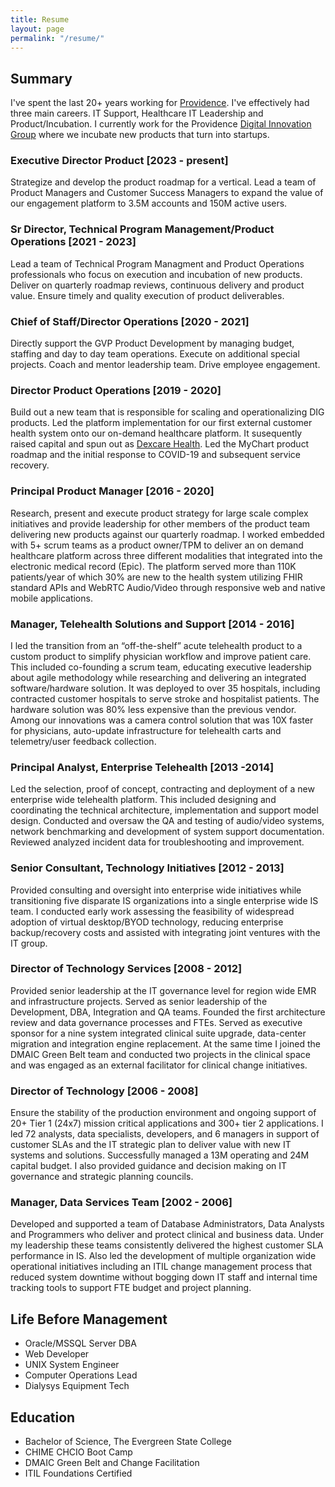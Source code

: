 ```yaml
---
title: Resume
layout: page
permalink: "/resume/"
---
```

## Summary
I've spent the last 20+ years working for [Providence](https://providence.org).  I've effectively had three main careers.  IT Support, Healthcare IT Leadership and Product/Incubation.  I currently work for the Providence [Digital Innovation Group](https://www.providence-dig.org/) where we incubate new products that turn into startups.
### Executive Director Product [2023 - present]
Strategize and develop the product roadmap for a vertical.  Lead a team of Product Managers and Customer Success Managers to expand the value of our engagement platform to 3.5M accounts and 150M active users. 
### Sr Director, Technical Program Management/Product Operations [2021 - 2023]
Lead a team of Technical Program Managment and Product Operations professionals who focus on execution and incubation of new products.  Deliver on quarterly roadmap reviews, continuous delivery and product value.  Ensure timely and quality execution of product deliverables.
### Chief of Staff/Director Operations [2020 - 2021]
Directly support the GVP Product Development by managing budget, staffing and day to day team operations.  Execute on additional special projects.  Coach and mentor leadership team.  Drive employee engagement.  
### Director Product Operations [2019 - 2020]
Build out a new team that is responsible for scaling and operationalizing DIG products.  Led the platform implementation for our first external customer health system onto our on-demand healthcare platform.  It susequently raised capital and spun out as [Dexcare Health](https://www.dexcarehealth.com/).  Led the MyChart product roadmap and the initial response to COVID-19 and subsequent service recovery.  
### Principal Product Manager [2016 - 2020]
Research, present and execute product strategy for large scale complex initiatives and provide leadership for other members of the product team delivering new products against our quarterly roadmap.  I worked embedded with 5+ scrum teams as a product owner/TPM to deliver an on demand healthcare platform across three different modalities that integrated into the electronic medical record (Epic).  The platform served more than 110K patients/year of which 30% are new to the health system utilizing FHIR standard APIs and WebRTC Audio/Video through responsive web and native mobile applications.
### Manager, Telehealth Solutions and Support [2014 - 2016]
I led the transition from an “off-the-shelf” acute telehealth product to a custom product to simplify physician workflow and improve patient care.  This included co-founding a scrum team, educating executive leadership about agile methodology while researching and delivering an integrated software/hardware solution.  It was deployed to over 35 hospitals, including contracted customer hospitals to serve stroke and hospitalist patients.  The hardware solution was 80% less expensive than the previous vendor.  Among our innovations was a camera control solution that was 10X faster for physicians, auto-update infrastructure for telehealth carts and telemetry/user feedback collection.
### Principal Analyst, Enterprise Telehealth [2013 -2014]
Led the selection, proof of concept, contracting and deployment of a new enterprise wide telehealth platform.  This included designing and coordinating the technical architecture, implementation and support model design.  Conducted and oversaw the QA and testing of audio/video systems, network benchmarking and development of system support documentation.  Reviewed analyzed incident data for troubleshooting and improvement.  
### Senior Consultant, Technology Initiatives [2012 - 2013]
Provided consulting and oversight into enterprise wide initiatives while transitioning five disparate IS organizations into a single enterprise wide IS team.  I conducted early work assessing the feasibility of widespread adoption of virtual desktop/BYOD technology, reducing enterprise backup/recovery costs and assisted with integrating joint ventures with the IT group.
### Director of Technology Services [2008 - 2012]
Provided senior leadership at the IT governance level for region wide EMR and infrastructure projects.  Served as senior leadership of the Development, DBA, Integration and QA teams.  Founded the first architecture review and data governance processes and FTEs.  Served as executive sponsor for a nine system integrated clinical suite upgrade, data-center migration and integration engine replacement.  At the same time I joined the DMAIC Green Belt team and conducted two projects in the clinical space and was engaged as an external facilitator for clinical change initiatives.
### Director of Technology [2006 - 2008]
Ensure the stability of the production environment and ongoing support of 20+ Tier 1 (24x7) mission critical applications and 300+ tier 2 applications. I led 72 analysts, data specialists, developers, and 6 managers in support of customer SLAs and the IT strategic plan to deliver value with new IT systems and solutions.  Successfully managed a 13M operating and 24M capital budget.  I also provided guidance and decision making on IT governance and strategic planning councils.
### Manager, Data Services Team [2002 - 2006]
Developed and supported a team of Database Administrators, Data Analysts and Programmers who deliver and protect clinical and business data.  Under my leadership these teams consistently delivered the highest customer SLA performance in IS.  Also led the development of multiple organization wide operational initiatives including an ITIL change management process that reduced system downtime without bogging down IT staff and internal time tracking tools to support FTE budget and project planning.
## Life Before Management
* Oracle/MSSQL Server DBA
* Web Developer
* UNIX System Engineer
* Computer Operations Lead
* Dialysys Equipment Tech 
## Education
* Bachelor of Science, The Evergreen State College
* CHIME CHCIO Boot Camp
* DMAIC Green Belt and Change Facilitation
* ITIL Foundations Certified
